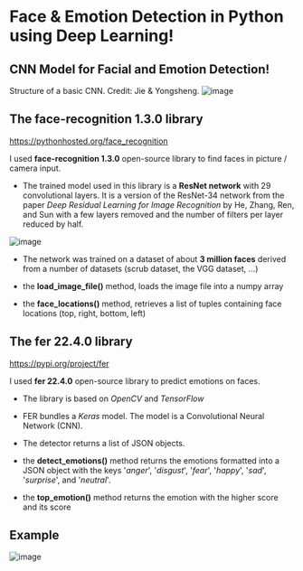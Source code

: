 # Face & Emotion Detection in Python using Deep Learning!

## CNN Model for Facial and Emotion Detection!
Structure of a basic CNN. Credit: Jie & Yongsheng.
![image](https://user-images.githubusercontent.com/85068746/172878268-46d8067f-225c-48b8-9f0e-3490fc4b9ad4.png)


## The face-recognition 1.3.0 library
https://pythonhosted.org/face_recognition

I used **face-recognition 1.3.0** open-source library to find faces in picture / camera input.

+ The trained model used in this library is a **ResNet network** with 29 convolutional layers. It is a version of the ResNet-34 network from the paper *Deep Residual Learning for Image Recognition* by He, Zhang, Ren, and Sun with a few layers removed and the number of filters per layer reduced by half.

![image](https://user-images.githubusercontent.com/85068746/172878620-715d9045-2776-4e35-9a0d-14114f4b703e.png)


+ The network was trained on a dataset of about **3 million faces** derived from a number of datasets (scrub dataset, the VGG dataset, …)

+ the **load_image_file()** method, loads the image file into a numpy array
+ the **face_locations()** method, retrieves a list of tuples containing face locations (top, right, bottom, left)

## The fer 22.4.0 library
https://pypi.org/project/fer

I used **fer 22.4.0** open-source library to predict emotions on faces.

+ The library is based on *OpenCV* and *TensorFlow*
+ FER bundles a *Keras* model. The model is a Convolutional Neural Network (CNN).

+ The detector returns a list of JSON objects.
+ the **detect_emotions()** method returns the emotions formatted into a JSON object with the keys '*anger*', '*disgust*', '*fear*', '*happy*', '*sad*', '*surprise*', and '*neutral*'.
+ the **top_emotion()** method returns the emotion with the higher score and its score


## Example
![image](https://user-images.githubusercontent.com/85068746/172881823-dbdf6784-0b84-4b70-b67f-641616987e38.png)

